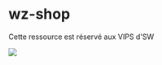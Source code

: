 # wz-shop

Cette ressource est réservé aux VIPS d'SW

<a href="https://discord.gg/Wc4ujJNcpQ"><img src="https://discord.com/api/guilds/723245101282885742/widget.png?style=banner1"></a>
